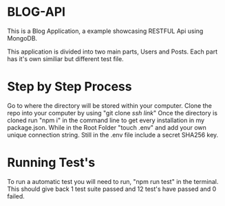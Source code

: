 # BLOG-API
This is a Blog Application, a example showcasing RESTFUL Api using MongoDB.

This application is divided into two main parts, Users and Posts. 
Each part has it's own similiar but different test file. 

# Step by Step Process
 Go to where the directory will be stored within your computer.
 Clone the repo into your computer by using "git clone *ssh link*"
 Once the directory is cloned run "npm i" in the command line to get every installation in my package.json.
 While in the Root Folder "touch .env" and add your own unique connection string.
 Still in the .env file include a secret SHA256 key.


 # Running Test's
 To run a automatic test you will need to run, "npm run test" in the terminal. This should give back 1 test suite passed and 12 test's 
 have passed and 0 failed.
